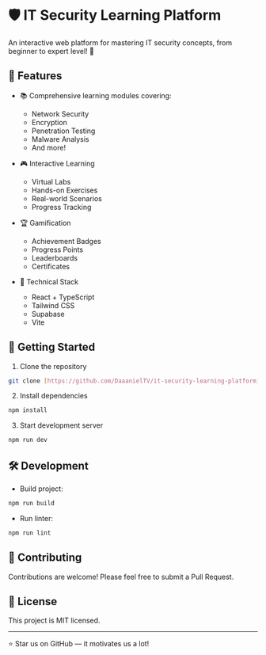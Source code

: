 # 🛡️ IT Security Learning Platform

An interactive web platform for mastering IT security concepts, from beginner to expert level! 🎯

## 🌟 Features

- 📚 Comprehensive learning modules covering:
  - Network Security
  - Encryption
  - Penetration Testing
  - Malware Analysis
  - And more!

- 🎮 Interactive Learning
  - Virtual Labs
  - Hands-on Exercises
  - Real-world Scenarios
  - Progress Tracking

- 🏆 Gamification
  - Achievement Badges
  - Progress Points
  - Leaderboards
  - Certificates

- 🔧 Technical Stack
  - React + TypeScript
  - Tailwind CSS
  - Supabase
  - Vite

## 🚀 Getting Started

1. Clone the repository
```bash
git clone [https://github.com/DaaanielTV/it-security-learning-platform]
```

2. Install dependencies
```bash
npm install
```

3. Start development server
```bash
npm run dev
```

## 🛠️ Development

- Build project:
```bash
npm run build
```

- Run linter:
```bash
npm run lint
```

## 🤝 Contributing

Contributions are welcome! Please feel free to submit a Pull Request.

## 📝 License

This project is MIT licensed.

---
⭐ Star us on GitHub — it motivates us a lot!